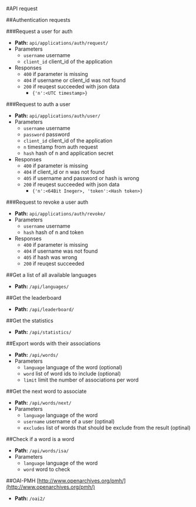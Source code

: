 #API request

##Authentication requests

###Request a user for auth
* **Path:** `api/applications/auth/request/`
* Parameters
  * `username` username
  * `client_id` client_id of the application
* Responses
  * `400` if parameter is missing
  * `404` if username or client_id was not found
  * `200` if reuqest succeeded with json data
    * `{'n':<UTC timestamp>}`

###Request to auth a user
* **Path:** `api/applications/auth/user/`
* Parameters
  * `username` username
  * `password` password
  * `client_id` client_id of the application
  * `n` timestamp from auth request
  * `hash` hash of n and application secret
* Responses
  * `400` if parameter is missing
  * `404` if client_id or n was not found
  * `405` if username and password or hash is wrong
  * `200` if reuqest succeeded with json data
    * `{'n':<64Bit Ineger>, 'token':<Hash token>}`

###Request to revoke a user auth
* **Path:** `api/applications/auth/revoke/`
* Parameters
  * `username` username
  * `hash` hash of n and token
* Responses
  * `400` if parameter is missing
  * `404` if username was not found
  * `405` if hash was wrong
  * `200` if reuqest succeeded

##Get a list of all available languages
* **Path:** `/api/languages/`

##Get the leaderboard
* **Path:** `/api/leaderboard/`

##Get the statistics
* **Path:** `/api/statistics/`

##Export words with their associations
* **Path:** `/api/words/`
* Parameters
  * `language` language of the word (optional)
  * `word` list of word ids to include (optional)
  * `limit` limit the number of associations per word

##Get the next word to associate
* **Path:** `/api/words/next/`
* Parameters
  * `language` language of the word
  * `username` username of a user (optinal)
  * `excludes` list of words that should be exclude from the result (optinal)

##Check if a word is a word
* **Path:** `/api/words/isa/`
* Parameters
  * `language` language of the word
  * `word` word to check

##OAI-PMH
[http://www.openarchives.org/pmh/](http://www.openarchives.org/pmh/)
* **Path:** `/oai2/`
